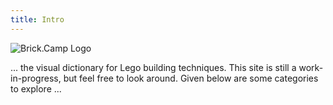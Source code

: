 ```yaml
---
title: Intro
---
```

![Brick.Camp Logo](themes://brick-view/images/logo_oval.png?cropResize=300,300&classes=mx-auto,d-block,img-fluid)

... the visual dictionary for Lego building techniques. This site is still a work-in-progress, but feel free to look around. Given below are some categories to explore ...